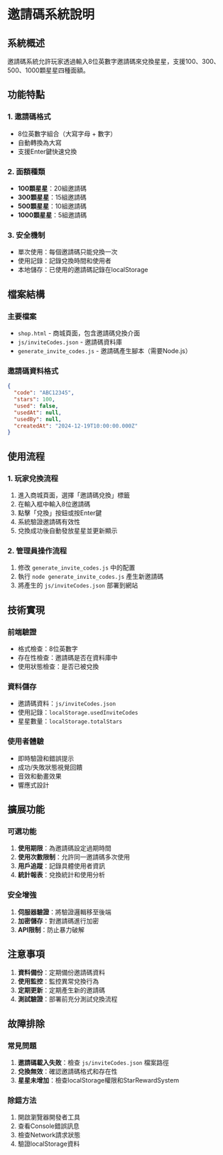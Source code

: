 # 邀請碼系統說明

## 系統概述
邀請碼系統允許玩家透過輸入8位英數字邀請碼來兌換星星，支援100、300、500、1000顆星星四種面額。

## 功能特點

### 1. 邀請碼格式
- 8位英數字組合（大寫字母 + 數字）
- 自動轉換為大寫
- 支援Enter鍵快速兌換

### 2. 面額種類
- **100顆星星**：20組邀請碼
- **300顆星星**：15組邀請碼  
- **500顆星星**：10組邀請碼
- **1000顆星星**：5組邀請碼

### 3. 安全機制
- 單次使用：每個邀請碼只能兌換一次
- 使用記錄：記錄兌換時間和使用者
- 本地儲存：已使用的邀請碼記錄在localStorage

## 檔案結構

### 主要檔案
- `shop.html` - 商城頁面，包含邀請碼兌換介面
- `js/inviteCodes.json` - 邀請碼資料庫
- `generate_invite_codes.js` - 邀請碼產生腳本（需要Node.js）

### 邀請碼資料格式
```json
{
  "code": "ABC12345",
  "stars": 100,
  "used": false,
  "usedAt": null,
  "usedBy": null,
  "createdAt": "2024-12-19T10:00:00.000Z"
}
```

## 使用流程

### 1. 玩家兌換流程
1. 進入商城頁面，選擇「邀請碼兌換」標籤
2. 在輸入框中輸入8位邀請碼
3. 點擊「兌換」按鈕或按Enter鍵
4. 系統驗證邀請碼有效性
5. 兌換成功後自動發放星星並更新顯示

### 2. 管理員操作流程
1. 修改 `generate_invite_codes.js` 中的配置
2. 執行 `node generate_invite_codes.js` 產生新邀請碼
3. 將產生的 `js/inviteCodes.json` 部署到網站

## 技術實現

### 前端驗證
- 格式檢查：8位英數字
- 存在性檢查：邀請碼是否在資料庫中
- 使用狀態檢查：是否已被兌換

### 資料儲存
- 邀請碼資料：`js/inviteCodes.json`
- 使用記錄：`localStorage.usedInviteCodes`
- 星星數量：`localStorage.totalStars`

### 使用者體驗
- 即時驗證和錯誤提示
- 成功/失敗狀態視覺回饋
- 音效和動畫效果
- 響應式設計

## 擴展功能

### 可選功能
1. **使用期限**：為邀請碼設定過期時間
2. **使用次數限制**：允許同一邀請碼多次使用
3. **用戶追蹤**：記錄具體使用者資訊
4. **統計報表**：兌換統計和使用分析

### 安全增強
1. **伺服器驗證**：將驗證邏輯移至後端
2. **加密儲存**：對邀請碼進行加密
3. **API限制**：防止暴力破解

## 注意事項

1. **資料備份**：定期備份邀請碼資料
2. **使用監控**：監控異常兌換行為
3. **定期更新**：定期產生新的邀請碼
4. **測試驗證**：部署前充分測試兌換流程

## 故障排除

### 常見問題
1. **邀請碼載入失敗**：檢查 `js/inviteCodes.json` 檔案路徑
2. **兌換無效**：確認邀請碼格式和存在性
3. **星星未增加**：檢查localStorage權限和StarRewardSystem

### 除錯方法
1. 開啟瀏覽器開發者工具
2. 查看Console錯誤訊息
3. 檢查Network請求狀態
4. 驗證localStorage資料 